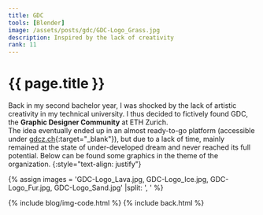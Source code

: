 ```yaml
---
title: GDC
tools: [Blender]
image: /assets/posts/gdc/GDC-Logo_Grass.jpg
description: Inspired by the lack of creativity
rank: 11
---
```


# {{ page.title }}
Back in my second bachelor year, I was shocked by the lack of artistic creativity in my technical university. I thus decided to fictively found GDC, the **Graphic Designer Community** at ETH Zurich.
<br>
The idea eventually ended up in an almost ready-to-go platform (accessible under [gdcz.ch](https://gdcz.ch){:target="_blank"}), but due to a lack of time, mainly remained at the state of under-developed dream and never reached its full potential. Below can be found some graphics in the theme of the organization.
{:style="text-align: justify"}

{% assign images = 'GDC-Logo_Lava.jpg, GDC-Logo_Ice.jpg, GDC-Logo_Fur.jpg, GDC-Logo_Sand.jpg'  |split: ', ' %}

{% include blog/img-code.html %}
{% include back.html %}
